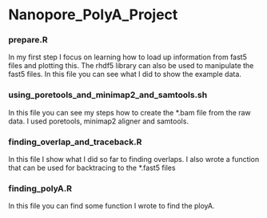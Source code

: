# Nanopore_PolyA_Project

### prepare.R
In my first step I focus on learning how to load up information from fast5
files and plotting this. The rhdf5 library can also be used to manipulate
the fast5 files. In this file you can see what I did to show the example data.

### using_poretools_and_minimap2_and_samtools.sh
In this file you can see my steps how to create the *.bam file from the raw
data. I used poretools, minimap2 aligner and samtools.

### finding_overlap_and_traceback.R
In this file I show what I did so far to finding overlaps. I also wrote a
function that can be used for backtracing to the *.fast5 files

### finding_polyA.R
In this file you can find some function I wrote to find the ployA. 
